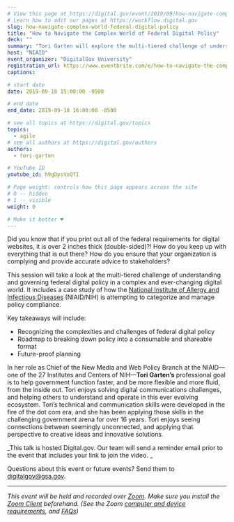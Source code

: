 ```yaml
---
# View this page at https://digital.gov/event/2019/09/how-navigate-complex-world-federal-digital
# Learn how to edit our pages at https://workflow.digital.gov
slug: how-navigate-complex-world-federal-digital-policy
title: "How to Navigate the Complex World of Federal Digital Policy"
deck: ""
summary: "Tori Garten will explore the multi-tiered challenge of understanding and governing federal digital policy in a complex and ever-changing digital world."
host: "NIAID"
event_organizer: "DigitalGov University"
registration_url: https://www.eventbrite.com/e/how-to-navigate-the-complex-world-of-federal-digital-policy-registration-72160535103
captions: 

# start date
date: 2019-09-18 15:00:00 -0500

# end date
end_date: 2019-09-18 16:00:00 -0500

# see all topics at https://digital.gov/topics
topics: 
  - agile
# see all authors at https://digital.gov/authors
authors: 
  - tori-garten

# YouTube ID
youtube_id: h9gDpsVoQTI

# Page weight: controls how this page appears across the site
# 0 -- hidden
# 1 -- visible
weight: 0

# Make it better ♥
---
```


Did you know that if you print out all of the federal requirements for digital websites, it is over 2 inches thick (double-sided)?! How do you keep up with everything that is out there? How do you ensure that your organization is complying and provide accurate advice to stakeholders? 

This session will take a look at the multi-tiered challenge of understanding and governing federal digital policy in a complex and ever-changing digital world. It includes a case study of how the [National Institute of Allergy and Infectious Diseases](https://www.niaid.nih.gov/) (NIAID/NIH) is attempting to categorize and manage policy compliance. 

Key takeaways will include:

- Recognizing the complexities and challenges of federal digital policy 
- Roadmap to breaking down policy into a consumable and shareable format 
- Future-proof planning 

In her role as Chief of the New Media and Web Policy Branch at the NIAID&mdash;one of the 27 Institutes and Centers of NIH&mdash;**Tori Garten’s** professional goal is to help government function faster, and be more flexible and more fluid, from the inside out. Tori enjoys solving digital communications challenges, and helping others to understand and operate in this ever evolving ecosystem. Tori’s technical and communication skills were developed in the fire of the dot com era, and she has been applying those skills in the challenging government arena for over 16 years. Tori enjoys seeing connections between seemingly unconnected, and applying that perspective to creative ideas and innovative solutions. 

_This talk is hosted Digital.gov. Our team will send a reminder email prior to the event that includes your link to join the video. _ 

Questions about this event or future events? Send them to [digitalgov@gsa.gov](mailto:digitalgov@gsa.gov). 

---

_This event will be held and recorded over [Zoom](https://www.zoom.us/). Make sure you install the [Zoom Client](https://zoom.us/download#client&#95;4meeting) beforehand. (See the Zoom [computer and device requirements](https://support.zoom.us/hc/en-us/articles/201362023-System-Requirements-for-PC-Mac-and-Linux), and [FAQs](https://support.zoom.us/hc/en-us/sections/200277708-Frequently-Asked-Questions))_
